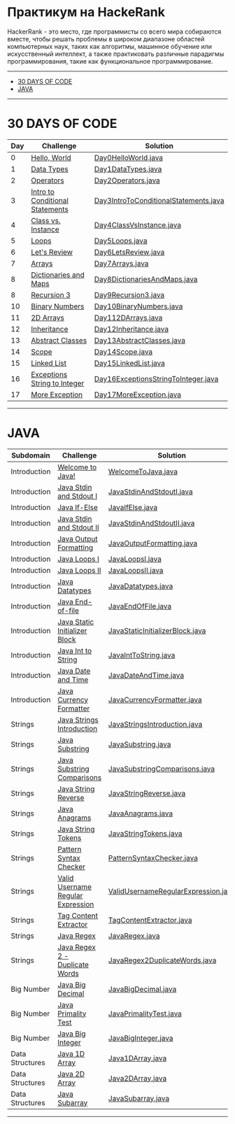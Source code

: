 # Практикум на HackeRank
HackerRank - это место, где программисты со всего мира собираются вместе, чтобы решать проблемы в широком диапазоне областей компьютерных наук, таких как алгоритмы, машинное обучение или искусственный интеллект, а также практиковать различные парадигмы программирования, такие как функциональное программирование.
____
* [30 DAYS OF CODE](#30-days-of-code)
* [JAVA](#java)
____
# 30 DAYS OF CODE
| Day | Challenge | Solution |
| --- | --- | --- |
| 0 | [Hello, World](https://www.hackerrank.com/challenges/30-hello-world/problem) | [Day0HelloWorld.java](https://github.com/zurbaevi/HackerRank-solutions/blob/main/src/main/java/com/hackerrank/thirtydaysofcode/Day0HelloWorld.java) |
| 1 | [Data Types](https://www.hackerrank.com/challenges/30-data-types/problem) | [Day1DataTypes.java](https://github.com/zurbaevi/HackerRank-solutions/blob/main/src/main/java/com/hackerrank/thirtydaysofcode/Day1DataTypes.java) |
| 2 | [Operators](https://www.hackerrank.com/challenges/30-operators/problem) | [Day2Operators.java](https://github.com/zurbaevi/HackerRank-solutions/blob/main/src/main/java/com/hackerrank/thirtydaysofcode/Day2Operators.java) |
| 3 | [Intro to Conditional Statements](https://www.hackerrank.com/challenges/30-conditional-statements/problem) | [Day3IntroToConditionalStatements.java](https://github.com/zurbaevi/HackerRank-solutions/blob/main/src/main/java/com/hackerrank/thirtydaysofcode/Day3IntroToConditionalStatements.java) |
| 4 | [Class vs. Instance](https://www.hackerrank.com/challenges/30-class-vs-instance/problem) | [Day4ClassVsInstance.java](https://github.com/zurbaevi/HackerRank-solutions/blob/main/src/main/java/com/hackerrank/thirtydaysofcode/Day4ClassVsInstance.java) |
| 5 | [Loops](https://www.hackerrank.com/challenges/30-loops/problem) | [Day5Loops.java](https://github.com/zurbaevi/HackerRank-solutions/blob/main/src/main/java/com/hackerrank/thirtydaysofcode/Day5Loops.java) |
| 6 | [Let's Review](https://www.hackerrank.com/challenges/30-review-loop/problem) | [Day6LetsReview.java](https://github.com/zurbaevi/HackerRank-solutions/blob/main/src/main/java/com/hackerrank/thirtydaysofcode/Day6LetsReview.java) |
| 7 | [Arrays](https://www.hackerrank.com/challenges/30-arrays/problem) | [Day7Arrays.java](https://github.com/zurbaevi/HackerRank-solutions/blob/main/src/main/java/com/hackerrank/thirtydaysofcode/Day7Arrays.java) |
| 8 | [Dictionaries and Maps](https://www.hackerrank.com/challenges/30-dictionaries-and-maps/problem) | [Day8DictionariesAndMaps.java](https://github.com/zurbaevi/HackerRank-solutions/blob/main/src/main/java/com/hackerrank/thirtydaysofcode/Day8DictionariesAndMaps.java) |
| 8 | [Recursion 3](https://www.hackerrank.com/challenges/30-recursion/problem) | [Day9Recursion3.java](https://github.com/zurbaevi/HackerRank-solutions/blob/main/src/main/java/com/hackerrank/thirtydaysofcode/Day9Recursion3.java) |
| 10 | [Binary Numbers](https://www.hackerrank.com/challenges/30-binary-numbers/problem) | [Day10BinaryNumbers.java](https://github.com/zurbaevi/HackerRank-solutions/blob/main/src/main/java/com/hackerrank/thirtydaysofcode/Day10BinaryNumbers.java) |
| 11 | [2D Arrays](https://www.hackerrank.com/challenges/30-2d-arrays/problem) | [Day112DArrays.java](https://github.com/zurbaevi/HackerRank-solutions/blob/main/src/main/java/com/hackerrank/thirtydaysofcode/Day112DArrays.java) |
| 12 | [Inheritance](https://www.hackerrank.com/challenges/30-inheritance/problem) | [Day12Inheritance.java](https://github.com/zurbaevi/HackerRank-solutions/blob/main/src/main/java/com/hackerrank/thirtydaysofcode/Day12Inheritance.java) |
| 13 | [Abstract Classes](https://www.hackerrank.com/challenges/30-abstract-classes/problem) | [Day13AbstractClasses.java](https://github.com/zurbaevi/HackerRank-solutions/blob/main/src/main/java/com/hackerrank/thirtydaysofcode/Day13AbstractClasses.java) |
| 14 | [Scope](https://www.hackerrank.com/challenges/30-scope/problem) | [Day14Scope.java](https://github.com/zurbaevi/HackerRank-solutions/blob/main/src/main/java/com/hackerrank/thirtydaysofcode/Day14Scope.java) |
| 15 | [Linked List](https://www.hackerrank.com/challenges/30-linked-list/problem) | [Day15LinkedList.java](https://github.com/zurbaevi/HackerRank-solutions/blob/main/src/main/java/com/hackerrank/thirtydaysofcode/Day15LinkedList.java) |
| 16 | [Exceptions String to Integer](https://www.hackerrank.com/challenges/30-exceptions-string-to-integer/problem) | [Day16ExceptionsStringToInteger.java](https://github.com/zurbaevi/HackerRank-solutions/blob/main/src/main/java/com/hackerrank/thirtydaysofcode/Day16ExceptionsStringToInteger.java) |
| 17 | [More Exception](https://www.hackerrank.com/challenges/30-more-exceptions/problem) | [Day17MoreException.java](https://github.com/zurbaevi/HackerRank-solutions/blob/main/src/main/java/com/hackerrank/thirtydaysofcode/Day17MoreException.java) |

____

# JAVA
| Subdomain | Challenge | Solution |
| --- | --- | --- |
| Introduction |[Welcome to Java!](https://www.hackerrank.com/challenges/welcome-to-java/problem) | [WelcomeToJava.java](https://github.com/zurbaevi/HackerRank-solutions/blob/main/src/main/java/com/hackerrank/java/introduction/WelcomeToJava.java) |
| Introduction |[Java Stdin and Stdout I](https://www.hackerrank.com/challenges/java-stdin-and-stdout-1/problem) | [JavaStdinAndStdoutI.java](https://github.com/zurbaevi/HackerRank-solutions/blob/main/src/main/java/com/hackerrank/java/introduction/JavaStdinAndStdoutI.java) |
| Introduction |[Java If-Else](https://www.hackerrank.com/challenges/java-if-else/problem) | [JavaIfElse.java](https://github.com/zurbaevi/HackerRank-solutions/blob/main/src/main/java/com/hackerrank/java/introduction/JavaIfElse.java) |
| Introduction |[Java Stdin and Stdout II](https://www.hackerrank.com/challenges/java-stdin-stdout/problem) | [JavaStdinAndStdoutII.java](https://github.com/zurbaevi/HackerRank-solutions/blob/main/src/main/java/com/hackerrank/java/introduction/JavaStdinAndStdoutII.java) |
| Introduction |[Java Output Formatting](https://www.hackerrank.com/challenges/java-output-formatting/problem) | [JavaOutputFormatting.java](https://github.com/zurbaevi/HackerRank-solutions/blob/main/src/main/java/com/hackerrank/java/introduction/JavaOutputFormatting.java) |
| Introduction |[Java Loops I](https://www.hackerrank.com/challenges/java-loops-i/problem) | [JavaLoopsI.java](https://github.com/zurbaevi/HackerRank-solutions/blob/main/src/main/java/com/hackerrank/java/introduction/JavaLoopsI.java) |
| Introduction |[Java Loops II](https://www.hackerrank.com/challenges/java-loops/problem) | [JavaLoopsII.java](https://github.com/zurbaevi/HackerRank-solutions/blob/main/src/main/java/com/hackerrank/java/introduction/JavaLoopsII.java) |
| Introduction |[Java Datatypes](https://www.hackerrank.com/challenges/java-datatypes/problem) | [JavaDatatypes.java](https://github.com/zurbaevi/HackerRank-solutions/blob/main/src/main/java/com/hackerrank/java/introduction/JavaDatatypes.java) |
| Introduction |[Java End-of-file](https://www.hackerrank.com/challenges/java-end-of-file/problem) | [JavaEndOfFile.java](https://github.com/zurbaevi/HackerRank-solutions/blob/main/src/main/java/com/hackerrank/java/introduction/JavaEndOfFile.java) |
| Introduction |[Java Static Initializer Block](https://www.hackerrank.com/challenges/java-static-initializer-block/problem) | [JavaStaticInitializerBlock.java](https://github.com/zurbaevi/HackerRank-solutions/blob/main/src/main/java/com/hackerrank/java/introduction/JavaStaticInitializerBlock.java) |
| Introduction |[Java Int to String](https://www.hackerrank.com/challenges/java-int-to-string/problem) | [JavaIntToString.java](https://github.com/zurbaevi/HackerRank-solutions/blob/main/src/main/java/com/hackerrank/java/introduction/JavaIntToString.java) |
| Introduction |[Java Date and Time](https://www.hackerrank.com/challenges/java-date-and-time/problem) | [JavaDateAndTime.java](https://github.com/zurbaevi/HackerRank-solutions/blob/main/src/main/java/com/hackerrank/java/introduction/JavaDateAndTime.java) |
| Introduction |[Java Currency Formatter](https://www.hackerrank.com/challenges/java-currency-formatter/problem) | [JavaCurrencyFormatter.java](https://github.com/zurbaevi/HackerRank-solutions/blob/main/src/main/java/com/hackerrank/java/introduction/JavaCurrencyFormatter.java) |
| Strings |[Java Strings Introduction](https://www.hackerrank.com/challenges/java-strings-introduction/problem) | [JavaStringsIntroduction.java](https://github.com/zurbaevi/HackerRank-solutions/blob/main/src/main/java/com/hackerrank/java/strings/JavaStringsIntroduction.java) |
| Strings |[Java Substring](https://www.hackerrank.com/challenges/java-substring/problem) | [JavaSubstring.java](https://github.com/zurbaevi/HackerRank-solutions/blob/main/src/main/java/com/hackerrank/java/strings/JavaSubstring.java) |
| Strings |[Java Substring Comparisons](https://www.hackerrank.com/challenges/java-string-compare/problem) | [JavaSubstringComparisons.java](https://github.com/zurbaevi/HackerRank-solutions/blob/main/src/main/java/com/hackerrank/java/strings/JavaSubstringComparisons.java) |
| Strings |[Java String Reverse](https://www.hackerrank.com/challenges/java-string-reverse/problem) | [JavaStringReverse.java](https://github.com/zurbaevi/HackerRank-solutions/blob/main/src/main/java/com/hackerrank/java/strings/JavaStringReverse.java) |
| Strings |[Java Anagrams](https://www.hackerrank.com/challenges/java-anagrams/problem) | [JavaAnagrams.java](https://github.com/zurbaevi/HackerRank-solutions/blob/main/src/main/java/com/hackerrank/java/strings/JavaAnagrams.java) |
| Strings |[Java String Tokens](https://www.hackerrank.com/challenges/java-string-tokens/problem) | [JavaStringTokens.java](https://github.com/zurbaevi/HackerRank-solutions/blob/main/src/main/java/com/hackerrank/java/strings/JavaStringTokens.java) |
| Strings |[Pattern Syntax Checker](https://www.hackerrank.com/challenges/pattern-syntax-checker/problem) | [PatternSyntaxChecker.java](https://github.com/zurbaevi/HackerRank-solutions/blob/main/src/main/java/com/hackerrank/java/strings/PatternSyntaxChecker.java) |
| Strings |[Valid Username Regular Expression](https://www.hackerrank.com/challenges/valid-username-checker/problem) | [ValidUsernameRegularExpression.java](https://github.com/zurbaevi/HackerRank-solutions/blob/main/src/main/java/com/hackerrank/java/strings/ValidUsernameRegularExpression.java) |
| Strings |[Tag Content Extractor](https://www.hackerrank.com/challenges/tag-content-extractor/problem) | [TagContentExtractor.java](https://github.com/zurbaevi/HackerRank-solutions/blob/main/src/main/java/com/hackerrank/java/strings/TagContentExtractor.java) |
| Strings |[Java Regex](https://www.hackerrank.com/challenges/java-regex/problem) | [JavaRegex.java](https://github.com/zurbaevi/HackerRank-solutions/blob/main/src/main/java/com/hackerrank/java/strings/JavaRegex.java) |
| Strings |[Java Regex 2 - Duplicate Words](https://www.hackerrank.com/challenges/duplicate-word/problem) | [JavaRegex2DuplicateWords.java](https://github.com/zurbaevi/HackerRank-solutions/blob/main/src/main/java/com/hackerrank/java/bignumber/JavaRegex2DuplicateWords.java) |
| Big Number |[Java Big Decimal](https://www.hackerrank.com/challenges/java-bigdecimal/problem) | [JavaBigDecimal.java](https://github.com/zurbaevi/HackerRank-solutions/blob/main/src/main/java/com/hackerrank/bignumber/JavaBigDecimal.java) |
| Big Number |[Java Primality Test](https://www.hackerrank.com/challenges/java-primality-test/problem) | [JavaPrimalityTest.java](https://github.com/zurbaevi/HackerRank-solutions/blob/main/src/main/java/com/hackerrank/bignumber/JavaPrimalityTest.java) |
| Big Number |[Java Big Integer](https://www.hackerrank.com/challenges/java-biginteger/problem) | [JavaBigInteger.java](https://github.com/zurbaevi/HackerRank-solutions/blob/main/src/main/java/com/hackerrank/bignumber/JavaBigInteger.java) |
| Data Structures |[Java 1D Array](https://www.hackerrank.com/challenges/java-1d-array-introduction/problem) | [Java1DArray.java](https://github.com/zurbaevi/HackerRank-solutions/blob/main/src/main/java/com/hackerrank/datastructures/Java1DArray.java) |
| Data Structures |[Java 2D Array](https://www.hackerrank.com/challenges/java-2d-array/problem) | [Java2DArray.java](https://github.com/zurbaevi/HackerRank-solutions/blob/main/src/main/java/com/hackerrank/datastructures/Java2DArray.java) |
| Data Structures |[Java Subarray](https://www.hackerrank.com/challenges/java-negative-subarray/problem) | [JavaSubarray.java](https://github.com/zurbaevi/HackerRank-solutions/blob/main/src/main/java/com/hackerrank/datastructures/JavaSubarray.java) |
____
